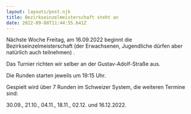```yaml
---
layout: layouts/post.njk
title: Bezirkseinzelmeisterschaft steht an
date: 2022-09-08T11:44:55.641Z
---
```

Nächste Woche Freitag, am 16.09.2022 beginnt die Bezirkseinzelmeisterschaft (der Erwachsenen, Jugendliche dürfen aber natürlich auch teilnehmen) .

Das Turnier richten wir selber an der Gustav-Adolf-Straße aus.

Die Runden starten jeweils um 19:15 Uhr.

Gespielt wird über 7 Runden im Schweizer System, die weiteren Termine sind:

30.09., 21.10., 04.11., 18.11., 02.12. und 16.12.2022.